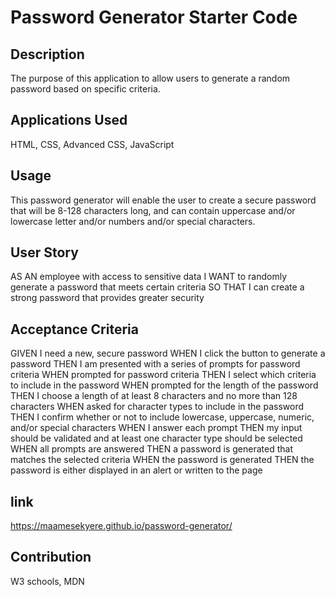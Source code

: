 # Password Generator Starter Code

## Description

The purpose of this application to allow users to generate a random password based on
specific criteria.

## Applications Used

HTML, CSS, Advanced CSS, JavaScript

## Usage

This password generator will enable the user to create a secure password that will be 8-128 characters long, and can contain uppercase and/or lowercase letter and/or numbers and/or special characters.

## User Story

AS AN employee with access to sensitive data
I WANT to randomly generate a password that meets certain criteria
SO THAT I can create a strong password that provides greater security

## Acceptance Criteria

GIVEN I need a new, secure password
WHEN I click the button to generate a password
THEN I am presented with a series of prompts for password criteria
WHEN prompted for password criteria
THEN I select which criteria to include in the password
WHEN prompted for the length of the password
THEN I choose a length of at least 8 characters and no more than 128 characters
WHEN asked for character types to include in the password
THEN I confirm whether or not to include lowercase, uppercase, numeric, and/or special characters
WHEN I answer each prompt
THEN my input should be validated and at least one character type should be selected
WHEN all prompts are answered
THEN a password is generated that matches the selected criteria
WHEN the password is generated
THEN the password is either displayed in an alert or written to the page

## link

https://maamesekyere.github.io/password-generator/

## Contribution

W3 schools, MDN
